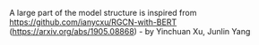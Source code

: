 A large part of the model structure is inspired from https://github.com/ianycxu/RGCN-with-BERT (https://arxiv.org/abs/1905.08868) - by Yinchuan Xu, Junlin Yang